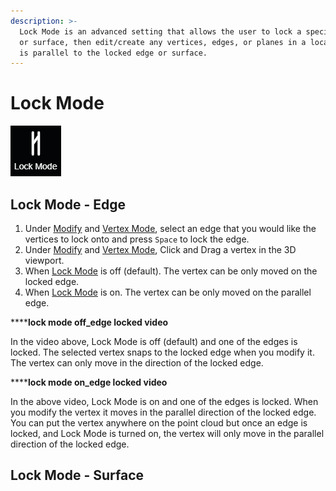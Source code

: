 ```yaml
---
description: >-
  Lock Mode is an advanced setting that allows the user to lock a specific edge
  or surface, then edit/create any vertices, edges, or planes in a location that
  is parallel to the locked edge or surface.
---
```


# Lock Mode

![](../.gitbook/assets/lock-mode.png)

## Lock Mode - Edge

1. Under [Modify](../basic-function/modify.md) and [Vertex Mode](../mode/vertex-mode.md), select an edge that you would like the vertices to lock onto and press `Space` to lock the edge.
2. Under [Modify](../basic-function/modify.md) and [Vertex Mode](../mode/vertex-mode.md), Click and Drag a vertex in the 3D viewport. 
3. When [Lock Mode](lock-mode.md) is off \(default\). The vertex can be only moved on the locked edge.
4. When [Lock Mode](lock-mode.md) is on. The vertex can be only moved on the parallel edge.

\*\*\*\***lock mode off\_edge locked video**

In the video above, Lock Mode is off \(default\) and one of the edges is locked. The selected vertex snaps to the locked edge when you modify it. The vertex can only move in the direction of the locked edge.

\*\*\*\***lock mode on\_edge locked video**

In the above video, Lock Mode is on and one of the edges is locked. When you modify the vertex it moves in the parallel direction of the locked edge. You can put the vertex anywhere on the point cloud but once an edge is locked, and Lock Mode is turned on, the vertex will only move in the parallel direction of the locked edge.

## Lock Mode - Surface



